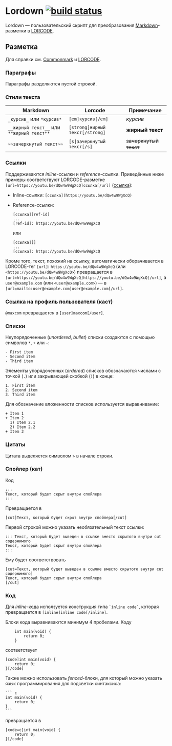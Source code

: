 # Lordown [![build status](https://gitlab.com/smaximov/lordown/badges/master/build.svg)](https://gitlab.com/smaximov/lordown/commits/master)

Lordown &mdash; пользовательский скрипт для преобразования [Markdown][cmark]-разметки в [LORCODE][].

## Разметка

Для справки см. [Commonmark][cmark] и [LORCODE][].

### Параграфы

Параграфы разделяются пустой строкой.

### Стили текста

| Markdown | Lorcode | Примечание |
|----------|---------|------------|
| `_курсив_` или `*курсив*` | `[em]курсив[/em]` | _курсив_ |
| `__жирный текст__` или `**жирный текст**` | `[strong]жирный текст[/strong]` | **жирный текст** |
| `~~зачеркнутый текст~~` | `[s]зачеркнутый текст[/s]` | ~~зачеркнутый текст~~ |

### Ссылки

Поддерживаются _inline_-ссылки и _reference_-ссылки.
Приведённые ниже примеры соответствуют LORCODE-разметке `[url=https://youtu.be/dQw4w9WgXcQ]ссылка[/url]` ([ссылка](https://youtu.be/dQw4w9WgXcQ)):

* Inline-ссылки: `[ссылка](https://youtu.be/dQw4w9WgXcQ)`
* Reference-ссылки:

    ```
    [ссылка][ref-id]
    ...
    [ref-id]: https://youtu.be/dQw4w9WgXcQ

    ```

    или

    ```
    [ссылка][]
    ...
    [ссылка]: https://youtu.be/dQw4w9WgXcQ
    ```

Кроме того, текст, похожий на ссылку, автоматически оборачивается в LORCODE-тег `[url]`:
`https://youtu.be/dQw4w9WgXcQ` (или `<https://youtu.be/dQw4w9WgXcQ>`)
превращается в `[url=https://youtu.be/dQw4w9WgXcQ]https://youtu.be/dQw4w9WgXcQ[/url]`,
а `user@example.com` (или `<user@example.com>`) &mdash; в
`[url=mailto:user@example.com]user@example.com[/url]`.

### Ссылка на профиль пользователя (каст)

`@maxcom` превращается в `[user]maxcom[/user]`.


### Списки

Неупорядоченные (_unordered_, _bullet_) списки создаются с помощью символов `*`, `+` или `-`:

```
- First item
- Second item
- Third item
```

Элементы упорядоченных (_ordered_) списков обозначаются числами с точкой (`.`) или закрывающей скобкой (`)`) в конце:

```
1. First item
2. Second item
3. Third item
```

Для обозначение вложенности списков используется выравнивание:

```
+ Item 1
+ Item 2
  1) Item 2.1
  2) Item 2.2
+ Item 3
```

### Цитаты

Цитата выделяется символом `>` в начале строки.

### Спойлер (кат)

Код

```
:::
Текст, который будет скрыт внутри спойлера
:::
```

Превращается в

```
[cut]Текст, который будет скрыт внутри спойлера[/cut]
```

Первой строкой можно указать необязательный текст ссылки:

```
::: Текст, который будет выведен в ссылке вместо скрытого внутри cut содержимого
Текст, который будет скрыт внутри спойлера
:::
```

Ему будет соответствовать

```
[cut=Текст, который будет выведен в ссылке вместо скрытого внутри cut содержимого]
Текст, который будет скрыт внутри спойлера
[/cut]
```

### Код

Для _inline_-кода исползуется конструкция типа `` `inline code` ``,
которая превращается в `[inline]inline code[/inline]`.

Блоки кода выравниваются минимум 4 пробелами. Коду

```
    int main(void) {
        return 0;
    }
```

соответствует

```
[code]int main(void) {
    return 0;
}[/code]
```

Также можно использовать _fenced_-блоки, для который можно указать язык
программирования для подсветки синтаксиса:

    ``` c
    int main(void) {
        return 0;
    }
    ```

превращается в

```
[code=c]int main(void) {
    return 0;
}[/code]
```

[cmark]: http://commonmark.org/
[LORCODE]: https://www.linux.org.ru/help/lorcode.md
